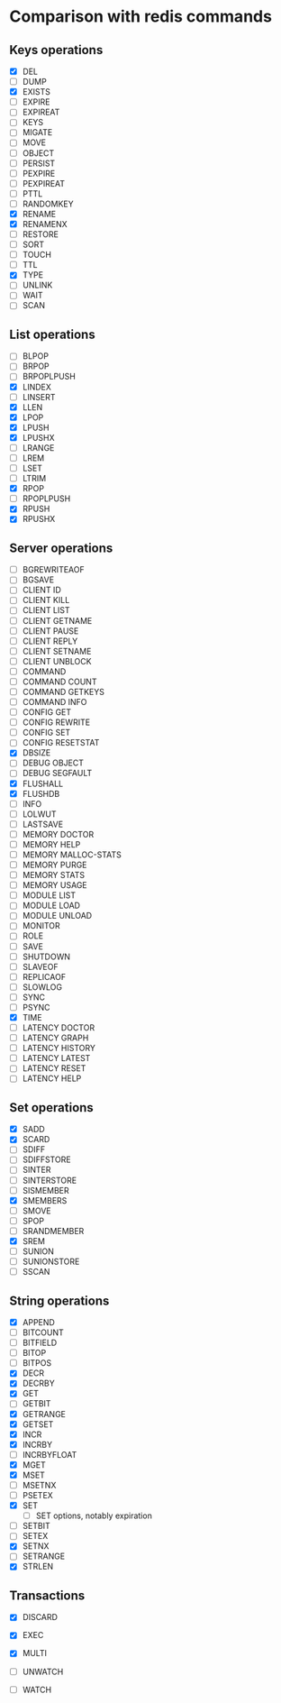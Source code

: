 
# Comparison with redis commands

## Keys operations

 - [x] DEL
 - [ ] DUMP
 - [x] EXISTS
 - [ ] EXPIRE
 - [ ] EXPIREAT
 - [ ] KEYS
 - [ ] MIGATE
 - [ ] MOVE
 - [ ] OBJECT
 - [ ] PERSIST
 - [ ] PEXPIRE
 - [ ] PEXPIREAT
 - [ ] PTTL
 - [ ] RANDOMKEY
 - [x] RENAME
 - [x] RENAMENX
 - [ ] RESTORE
 - [ ] SORT
 - [ ] TOUCH
 - [ ] TTL
 - [x] TYPE
 - [ ] UNLINK
 - [ ] WAIT
 - [ ] SCAN

## List operations

 - [ ] BLPOP
 - [ ] BRPOP
 - [ ] BRPOPLPUSH
 - [x] LINDEX
 - [ ] LINSERT
 - [x] LLEN
 - [x] LPOP
 - [x] LPUSH
 - [x] LPUSHX
 - [ ] LRANGE
 - [ ] LREM
 - [ ] LSET
 - [ ] LTRIM
 - [x] RPOP
 - [ ] RPOPLPUSH
 - [x] RPUSH
 - [x] RPUSHX

## Server operations

 - [ ] BGREWRITEAOF
 - [ ] BGSAVE
 - [ ] CLIENT ID
 - [ ] CLIENT KILL
 - [ ] CLIENT LIST
 - [ ] CLIENT GETNAME
 - [ ] CLIENT PAUSE
 - [ ] CLIENT REPLY
 - [ ] CLIENT SETNAME
 - [ ] CLIENT UNBLOCK
 - [ ] COMMAND
 - [ ] COMMAND COUNT
 - [ ] COMMAND GETKEYS
 - [ ] COMMAND INFO
 - [ ] CONFIG GET
 - [ ] CONFIG REWRITE
 - [ ] CONFIG SET
 - [ ] CONFIG RESETSTAT
 - [x] DBSIZE
 - [ ] DEBUG OBJECT
 - [ ] DEBUG SEGFAULT
 - [x] FLUSHALL
 - [x] FLUSHDB
 - [ ] INFO
 - [ ] LOLWUT
 - [ ] LASTSAVE
 - [ ] MEMORY DOCTOR
 - [ ] MEMORY HELP
 - [ ] MEMORY MALLOC-STATS
 - [ ] MEMORY PURGE
 - [ ] MEMORY STATS
 - [ ] MEMORY USAGE
 - [ ] MODULE LIST
 - [ ] MODULE LOAD
 - [ ] MODULE UNLOAD
 - [ ] MONITOR
 - [ ] ROLE
 - [ ] SAVE
 - [ ] SHUTDOWN
 - [ ] SLAVEOF
 - [ ] REPLICAOF
 - [ ] SLOWLOG
 - [ ] SYNC
 - [ ] PSYNC
 - [x] TIME
 - [ ] LATENCY DOCTOR
 - [ ] LATENCY GRAPH
 - [ ] LATENCY HISTORY
 - [ ] LATENCY LATEST
 - [ ] LATENCY RESET
 - [ ] LATENCY HELP

## Set operations

 - [x] SADD
 - [x] SCARD
 - [ ] SDIFF
 - [ ] SDIFFSTORE
 - [ ] SINTER
 - [ ] SINTERSTORE
 - [ ] SISMEMBER
 - [x] SMEMBERS
 - [ ] SMOVE
 - [ ] SPOP
 - [ ] SRANDMEMBER
 - [x] SREM
 - [ ] SUNION
 - [ ] SUNIONSTORE
 - [ ] SSCAN

## String operations

 - [x] APPEND
 - [ ] BITCOUNT
 - [ ] BITFIELD
 - [ ] BITOP
 - [ ] BITPOS
 - [x] DECR
 - [x] DECRBY
 - [x] GET
 - [ ] GETBIT
 - [x] GETRANGE
 - [x] GETSET
 - [x] INCR
 - [x] INCRBY
 - [ ] INCRBYFLOAT
 - [x] MGET
 - [x] MSET
 - [ ] MSETNX
 - [ ] PSETEX
 - [x] SET
	- [ ] SET options, notably expiration
 - [ ] SETBIT
 - [ ] SETEX
 - [x] SETNX
 - [ ] SETRANGE
 - [x] STRLEN

## Transactions

 - [x] DISCARD
 - [x] EXEC
 - [x] MULTI
 - [ ] UNWATCH
 - [ ] WATCH

